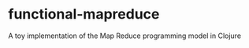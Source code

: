 functional-mapreduce
====================

A toy implementation of the Map Reduce programming model in Clojure
